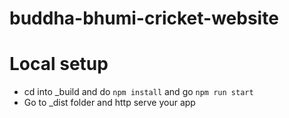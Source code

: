 # buddha-bhumi-cricket-website

# Local setup
- cd into _build and do `npm install` and go `npm run start`
- Go to _dist folder and http serve your app 